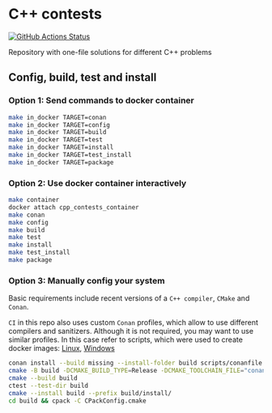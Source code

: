 # C++ contests
[![GitHub Actions Status](https://github.com/rudenkornk/cpp_contests/actions/workflows/workflow.yml/badge.svg)](https://github.com/rudenkornk/cpp_contests/actions)

Repository with one-file solutions for different C++ problems

## Config, build, test and install
### Option 1: Send commands to docker container
```bash
make in_docker TARGET=conan
make in_docker TARGET=config
make in_docker TARGET=build
make in_docker TARGET=test
make in_docker TARGET=install
make in_docker TARGET=test_install
make in_docker TARGET=package
```

### Option 2: Use docker container interactively
```bash
make container
docker attach cpp_contests_container
make conan
make config
make build
make test
make install
make test_install
make package
```

### Option 3: Manually config your system
Basic requirements include recent versions of a `C++ compiler`, `CMake` and `Conan`.

`CI` in this repo also uses custom `Conan` profiles, which allow to use different compilers and sanitizers. Although it is not required, you may want to use similar profiles.
In this case refer to scripts, which were used to create docker images:
[Linux](https://github.com/rudenkornk/docker_cpp#3-use-scripts-from-this-repository-to-setup-your-own-system),
[Windows](https://github.com/rudenkornk/docker_cpp_windows/#2-use-scripts-from-this-repository-to-setup-your-own-system)

```bash
conan install --build missing --install-folder build scripts/conanfile.py
cmake -B build -DCMAKE_BUILD_TYPE=Release -DCMAKE_TOOLCHAIN_FILE="conan_toolchain.cmake"
cmake --build build
ctest --test-dir build
cmake --install build --prefix build/install/
cd build && cpack -C CPackConfig.cmake
```

